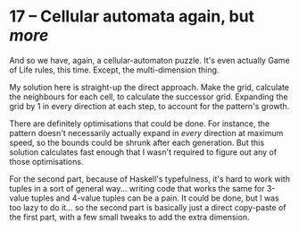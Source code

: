 # 17 &ndash; Cellular automata again, but _more_
And so we have, again, a cellular-automaton puzzle. It's even actually Game of Life rules, this time. Except, the multi-dimension thing.

My solution here is straight-up the direct approach. Make the grid, calculate the neighbours for each cell, to calculate the successor grid. Expanding the grid by 1 in every direction at each step, to account for the pattern's growth.

There are definitely optimisations that could be done. For instance, the pattern doesn't necessarily actually expand in _every_ direction at maximum speed, so the bounds could be shrunk after each generation. But this solution calculates fast enough that I wasn't required to figure out any of those optimisations.

For the second part, because of Haskell's typefulness, it's hard to work with tuples in a sort of general way... writing code that works the same for 3-value tuples and 4-value tuples can be a pain. It could be done, but I was too lazy to do it... so the second part is basically just a direct copy-paste of the first part, with a few small tweaks to add the extra dimension.
